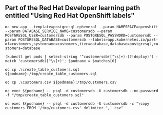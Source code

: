 ## Part of the Red Hat Developer learning path entitled "Using Red Hat OpenShift labels"


`oc new-app --template=postgresql-ephemeral --param NAMESPACE=openshift --param DATABASE_SERVICE_NAME=customersdb --param POSTGRESQL_USER=customersdb --param POSTGRESQL_PASSWORD=customersdb --param POSTGRESQL_DATABASE=customersdb --labels=app.kubernetes.io/part-of=customers,systemname=customers,tier=database,database=postgresql,customers=database`

`(kubectl get pods | select-string '^customersdb([^\s]+)-(?!deploy)') -match 'customersdb([^\s]+)'; $podname = $matches[0]`

`oc cp .\create_table_customers.sql ${podname}:/tmp/create_table_customers.sql`

`oc cp .\customers.csv ${podname}:/tmp/customers.csv`


`oc exec ${podname} -- psql -d customersdb -U customersdb --no-password -f "/tmp/create_table_customers.sql"`

`oc exec ${podname} -- psql -d customersdb -U customersdb -c "\copy customers FROM '/tmp/customers.csv' delimiter ',' csv"`

